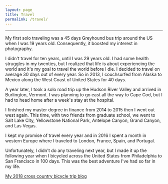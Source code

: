```yaml
---
layout: page
title: Travel
permalink: /travel/
---
```

<div id="galleria"></div>

<script src="https://ajax.googleapis.com/ajax/libs/jquery/2.1.1/jquery.min.js"></script>
<script src="https://maxcdn.bootstrapcdn.com/bootstrap/3.3.7/js/bootstrap.min.js" integrity="sha384-Tc5IQib027qvyjSMfHjOMaLkfuWVxZxUPnCJA7l2mCWNIpG9mGCD8wGNIcPD7Txa"
    crossorigin="anonymous"></script>
<script src="/assets/js/galleria-1.4.2.min.js"></script>

<script>
  var imageLocation = '/assets/photos/travel/';
  var thumbLocation = imageLocation + 'thumb-t/';
  var bigLocation = imageLocation;
  var imagePrefix = 't';
  var totalImages = 26;
  
  var data = [];

  for (var i = 1; i <= totalImages; i++) {
    if (i < 10) {
      i = '0' + i;
    }
    data.push({
      image : imageLocation + imagePrefix + i + '.jpg',
      thumb : thumbLocation + imagePrefix + i + '.jpg',
      big : imageLocation + imagePrefix + i + '.jpg',
      title: 'travel #' + i,
      description: 'none'
    });
  }

  // Load the custom theme
  Galleria.loadTheme('/assets/js/galleria/galleria.portfolio.js');
  // Configure Galleria
  Galleria.configure({
    showInfo: true
  });
  // Initialize Galleria
  Galleria.run('#galleria', {
    dataSource: data
  });
</script>
<div class="post">
  <hr>
  <p>My first solo traveling was a 45 days Greyhound bus trip around the US when I was 19 years old. Consequently, it boosted my interest in photography.</p>
  <p>I didn't travel for ten years, until I was 29 years old. I had some health struggles in my twenties, but I realized that life is about experiencing the world and it's my goal to travel the world before I die. I decided to travel on average 30 days out of every year. So in 2013, I couchsurfed from Alaska to Mexico along the West Coast of United States for 40 days.</p>
  <p>A year later, I took a solo road trip up the Hudson River Valley and arrived in Burlington, Vermont. I was planning to go east all the way to Cape Cod, but I had to head home after a week's stay at the hospital.</p>
  <p>I finished my master degree in finance from 2014 to 2015 then I went out west again. This time, with two friends from graduate school, we went to Salt Lake City, Yellowstone National Park, Antelope Canyon, Grand Canyon, and Las Vegas.</p>
  <p>I kept my promise of travel every year and in 2016 I spent a month in western Europe where I traveled to London, France, Spain, and Portugal.</p>
  <p>Unfortunately, I didn't do any traveling next year, but I made it up the following year when I bicycled across the United States from Philadelphia to San Francisco in 100 days. This was the best adventure I've had so far in my life.</p>


  <div class="center">
    <a class="page-link" href="https://hiattzhao2018.blogspot.com" target="_blank">My 2018 cross country bicycle trip blog <i class="fa fa-external-link"></i></a>
  </div>
</div>